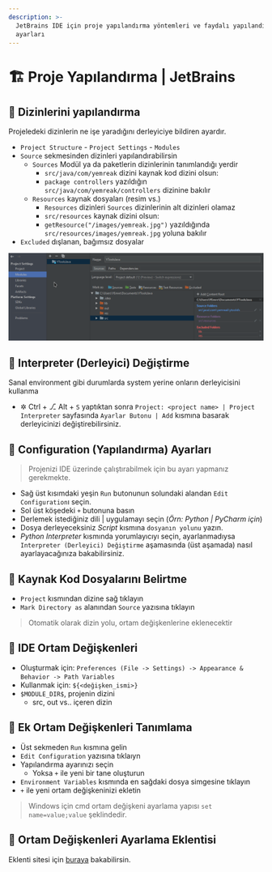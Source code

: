 ```yaml
---
description: >-
  JetBrains IDE için proje yapılandırma yöntemleri ve faydalı yapılandırma
  ayarları
---
```


# 🏗️ Proje Yapılandırma \| JetBrains

## 📂 Dizinlerini yapılandırma

Projeledeki dizinlerin ne işe yaradığını derleyiciye bildiren ayardır.

* `Project Structure` - `Project Settings` - `Modules`
* `Source` sekmesinden dizinleri yapılandırabilirsin
  * `Sources` Modül ya da paketlerin dizinlerinin tanımlandığı yerdir
    * `src/java/com/yemreak` dizini kaynak kod dizini olsun:
    * `package controllers` yazıldığın `src/java/com/yemreak/controllers` dizinine bakılır
  * `Resources` kaynak dosyaları \(resim vs.\)
    * `Resources` dizinleri `Sources` dizinlerinin alt dizinleri olamaz
    * `src/resources` kaynak dizini olsun:
    * `getResource("/images/yemreak.jpg")` yazıldığında `src/resources/images/yemreak.jpg` yoluna bakılır
* `Excluded` dışlanan, bağımsız dosyalar

![](../../.gitbook/assets/image%20%2816%29.png)

## 💫 Interpreter \(Derleyici\) Değiştirme

Sanal environment gibi durumlarda system yerine onların derleyicisini kullanma

* ✲ Ctrl + ⎇ Alt + `S` yaptıktan sonra `Project: <project name> | Project Interpreter` sayfasında `Ayarlar Butonu | Add` kısmına basarak derleyicinizi değiştirebilirsiniz.

## 🔨 Configuration \(Yapılandırma\) Ayarları

> Projenizi IDE üzerinde çalıştırabilmek için bu ayarı yapmanız gerekmekte.

* Sağ üst kısımdaki yeşin `Run` butonunun solundaki alandan `Edit Configuration`ı seçin.
* Sol üst köşedeki `+` butonuna basın
* Derlemek istediğiniz dili \| uygulamayı seçin \(_Örn: Python \| PyCharm için_\)
* Dosya derleyeceksiniz _Script_ kısmına `dosyanın yolunu` yazın.
* _Python Interpreter_ kısmında yorumlayıcıyı seçin, ayarlanmadıysa `Interpreter (Derleyici) Değiştirme` aşamasında \(üst aşamada\) nasıl ayarlayacağınıza bakabilirsiniz.

## 📝 Kaynak Kod Dosyalarını Belirtme

* `Project` kısmından dizine sağ tıklayın
* `Mark Directory as` alanından `Source` yazısına tıklayın

> Otomatik olarak dizin yolu, ortam değişkenlerine eklenecektir

## 🌄 IDE Ortam Değişkenleri

* Oluşturmak için: `Preferences (File -> Settings) -> Appearance & Behavior -> Path Variables`
* Kullanmak için: `${<değişken_ismi>}`
* `$MODULE_DIR$`, projenin dizini
  * src, out vs.. içeren dizin

## 🌃 Ek Ortam Değişkenleri Tanımlama

* Üst sekmeden `Run` kısmına gelin
* `Edit Configuration` yazısına tıklaıyn
* Yapılandırma ayarınızı seçin
  * Yoksa `+` ile yeni bir tane oluşturun
* `Environment Variables` kısmında en sağdaki dosya simgesine tıklayın
* `+` ile yeni ortam değişkeninizi ekletin

> Windows için cmd ortam değişkeni ayarlama yapısı `set name=value;value` şeklindedir.

## 🔌 Ortam Değişkenleri Ayarlama Eklentisi

Eklenti sitesi için [buraya](https://github.com/ashald/EnvFile/blob/develop/README.md) bakabilirsin.


